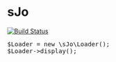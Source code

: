 sJo
=======

[![Build Status](https://travis-ci.org/johnstyle/sjo.png?branch=master)](https://travis-ci.org/johnstyle/sjo)

<pre>
$Loader = new \sJo\Loader();
$Loader->display();
</pre>
